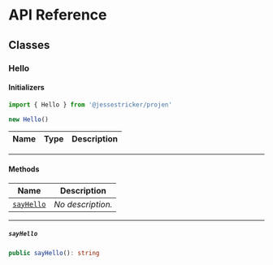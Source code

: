 # API Reference <a name="API Reference" id="api-reference"></a>



## Classes <a name="Classes" id="Classes"></a>

### Hello <a name="Hello" id="@jessestricker/projen.Hello"></a>

#### Initializers <a name="Initializers" id="@jessestricker/projen.Hello.Initializer"></a>

```typescript
import { Hello } from '@jessestricker/projen'

new Hello()
```

| **Name** | **Type** | **Description** |
| --- | --- | --- |

---

#### Methods <a name="Methods" id="Methods"></a>

| **Name** | **Description** |
| --- | --- |
| <code><a href="#@jessestricker/projen.Hello.sayHello">sayHello</a></code> | *No description.* |

---

##### `sayHello` <a name="sayHello" id="@jessestricker/projen.Hello.sayHello"></a>

```typescript
public sayHello(): string
```






